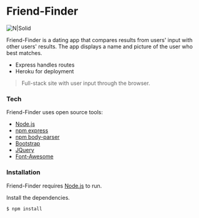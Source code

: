 # Friend-Finder

![N|Solid](https://s-media-cache-ak0.pinimg.com/564x/76/5a/6f/765a6f3c7775d7dafb31631a077217db.jpg)

Friend-Finder is a dating app that compares results from users' input with other users' results. The app displays a name and picture of the user who best matches.

  - Express handles routes
  - Heroku for deployment 

> Full-stack site with user input through the browser. 

### Tech

Friend-Finder uses open source tools:

* [Node.js]
* [npm express]
* [npm body-parser]
* [Bootstrap]
* [JQuery]
* [Font-Awesome]

### Installation

Friend-Finder requires [Node.js](https://nodejs.org/) to run.

Install the dependencies.

```sh
$ npm install
```

[node.js]: <http://nodejs.org>
[npm express]: <https://www.npmjs.com/package/express>
[npm body-parser]: <https://www.npmjs.com/package/body-parser>
[Bootstrap]: <http://getbootstrap.com/>
[JQuery]: <http://api.jquery.com/getb>
[Font-Awesome]: <http://fontawesome.io/>